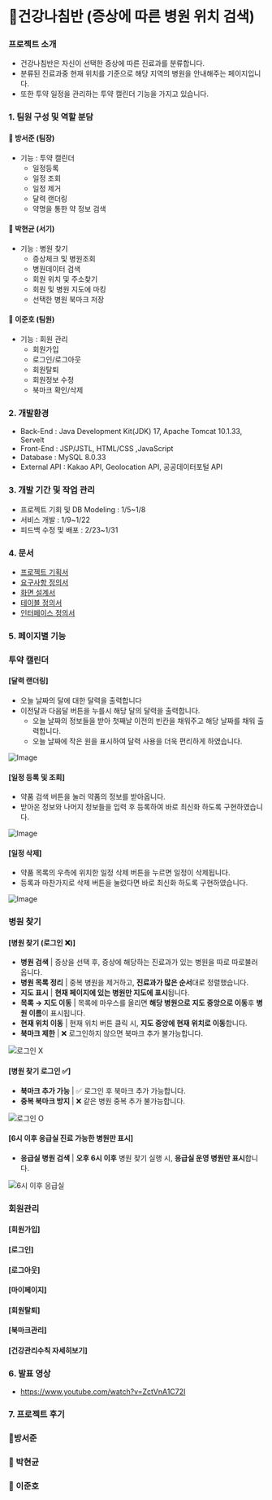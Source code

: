 # 🧭건강나침반 (증상에 따른 병원 위치 검색) 


### 프로젝트 소개
- 건강나침반은 자신이 선택한 증상에 따른 진료과를 분류합니다.
- 분류된 진료과중 현재 위치를 기준으로 해당 지역의 병원을 안내해주는 페이지입니다.
- 또한 투약 일정을 관리하는 투약 캘린더 기능을 가지고 있습니다.


### 1. 팀원 구성 및 역할 분담

#### 🥝 방서준 (팀장)
 - 기능 : 투약 캘린더
 	- 일정등록
	- 일정 조회
	- 일정 제거
	- 달력 랜더링
 	- 약명을 통한 약 정보 검색

#### 🍋 박현균 (서기)
 - 기능 : 병원 찾기
	- 증상체크 및 병원조회
	- 병원데이터 검색
	- 회원 위치 및 주소찾기
	- 회원 및 병원 지도에 마킹
	- 선택한 병원 북마크 저장

#### 🍈 이준호 (팀원)
 - 기능 : 회원 관리
	- 회원가입
	- 로그인/로그아웃
	- 회원탈퇴
	- 회원정보 수정
	- 북마크 확인/삭제


### 2. 개발환경
- Back-End : Java Development Kit(JDK) 17, Apache Tomcat 10.1.33, Servelt
- Front-End : JSP/JSTL, HTML/CSS ,JavaScript
- Database : MySQL 8.0.33
- External API : Kakao API, Geolocation API, 공공데이터포털 API


### 3. 개발 기간 및 작업 관리
- 프로젝트 기회 및 DB Modeling : 1/5~1/8
- 서비스 개발 : 1/9~1/22
- 피드백 수정 및 배포 : 2/23~1/31


### 4. 문서
- [프로젝트 기획서](https://docs.google.com/presentation/d/1SwNYwLcoK7BGYUV5Aj_K-gylToSablpI/edit?usp=sharing&ouid=103071439001641622197&rtpof=true&sd=true)
- [요구사항 정의서](https://docs.google.com/spreadsheets/d/1FlX8jJGzbZbl3qQseZRvB1lcUoSA_XZN/edit?usp=sharing&ouid=103071439001641622197&rtpof=true&sd=true)
- [화면 설계서](https://docs.google.com/presentation/d/1-UwIm_ufqPJt3gWkfR_vxtdoUtlZRDN1/edit?usp=sharing&ouid=103071439001641622197&rtpof=true&sd=true)
- [테이블 정의서](https://docs.google.com/spreadsheets/d/1wRIv9m293xThOJqp4AM4j8pMLC35WMNd/edit?usp=sharing&ouid=103071439001641622197&rtpof=true&sd=true)
- [인터페이스 정의서](https://docs.google.com/spreadsheets/d/1hGnLrNdW7znagVEfUlED4_wNCyW71eKa/edit?usp=sharing&ouid=103071439001641622197&rtpof=true&sd=true)


### 5. 페이지별 기능

### 투약 캘린더

#### [달력 랜더링]
- 오늘 날짜의 달에 대한 달력을 출력합니다
- 이전달과 다음달 버튼을 누를시 해당 달의 달력을 출력합니다.
  	- 오늘 날짜의 정보들을 받아 첫째날 이전의 빈칸을 채워주고 해당 날짜를 채워 출력합니다.
  	- 오늘 날짜에 작은 원을 표시하여 달력 사용을 더욱 편리하게 하였습니다.
  	  
![Image](https://github.com/user-attachments/assets/c8b0f8eb-eede-4523-a8b4-c32cd427ba87)

#### [일정 등록 및 조회]
- 약품 검색 버튼을 눌러 약품의 정보를 받아옵니다.
- 받아온 정보와 나머지 정보들을 입력 후 등록하여 바로 최신화 하도록 구현하였습니다.

![Image](https://github.com/user-attachments/assets/c9483173-5a43-4430-89af-880fbf29a612)

#### [일정 삭제]
- 약품 목록의 우측에 위치한 일정 삭제 버튼을 누르면 일정이 삭제됩니다.
- 등록과 마찬가지로 삭제 버튼을 눌렀다면 바로 최신화 하도록 구현하였습니다.

![Image](https://github.com/user-attachments/assets/98604e95-fc7d-4630-924b-5797b2843e83)

### 병원 찾기

#### [병원 찾기 (로그인 ❌)]
- **병원 검색** | 증상을 선택 후, 증상에 해당하는 진료과가 있는 병원을 따로 따로불러옵니다.
- **병원 목록 정리** | 중복 병원을 제거하고, **진료과가 많은 순서**대로 정렬했습니다.
- **지도 표시** | **현재 페이지에 있는 병원만 지도에 표시**됩니다.
- **목록 → 지도 이동** | 목록에 마우스를 올리면 **해당 병원으로 지도 중앙으로 이동**후 **병원 이름**이 표시됩니다.
- **현재 위치 이동** | 현재 위치 버튼 클릭 시, **지도 중앙에 현재 위치로 이동**합니다.
- **북마크 제한** | ❌ 로그인하지 않으면 북마크 추가 불가능합니다.

![로그인 X](https://github.com/user-attachments/assets/cc3e36db-e363-4704-b7e3-bc1cb150e459)


#### [병원 찾기 로그인 ✅]
- **북마크 추가 가능** | ✅ 로그인 후 북마크 추가 가능합니다.
- **중복 북마크 방지** | ❌ 같은 병원 중복 추가 불가능합니다.
 
![로그인 O](https://github.com/user-attachments/assets/ad2ef8da-44d0-4180-bd6d-5763c89576b3)

#### [6시 이후 응급실 진료 가능한 병원만 표시]
- **응급실 병원 검색** |  **오후 6시 이후** 병원 찾기 실행 시, **응급실 운영 병원만 표시**합니다.
  
![6시 이후 응급실](https://github.com/user-attachments/assets/6ff407b5-0923-46ad-aa21-1d3aef604893)

### 회원관리

#### [회원가입]

#### [로그인]

#### [로그아웃]

#### [마이페이지]

#### [회원탈퇴]

#### [북마크관리]

#### [건강관리수칙 자세히보기]


### 6. 발표 영상
- https://www.youtube.com/watch?v=ZctVnA1C72I


### 7. 프로젝트 후기

### 🥝방서준 

### 🍋 박현균

### 🍈 이준호
